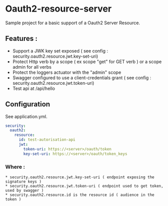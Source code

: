 # Oauth2-resource-server

  Sample project for a basic support of a Oauth2 Server Resource.

## Features : 
  * Support a JWK key set exposed ( see config : security.oauth2.resource.jwt.key-set-uri)
  * Protect Http verb by a scope ( ex scope "get" for GET verb ) or a scope admin for all verbs
  * Protect the loggers actuator with the "admin" scope
  * Swagger configured to use a client-credentials grant ( see config : security.oauth2.resource.jwt.token-uri)
  * Test api at /api/hello

## Configuration

See application.yml.
  
```yml
security:
  oauth2:
    resource:
      id: test-autorisation-api
      jwt:
        token-uri: https://<server>/oauth/token
        key-set-uri: https://<server>/oauth/token_keys
```


### Where :
    * security.oauth2.resource.jwt.key-set-uri ( endpoint exposing the signature keys )
    * security.oauth2.resource.jwt.token-uri ( endpoint used to get token, used by swagger )
    * security.oauth2.resource.id is the resource id ( audience in the token )
